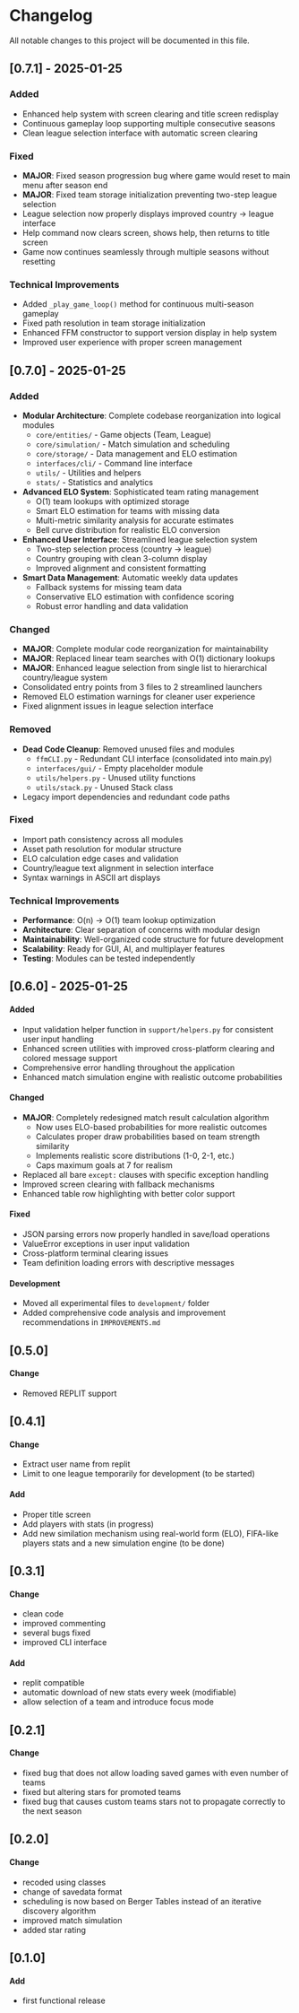 # Changelog
All notable changes to this project will be documented in this file.

## [0.7.1] - 2025-01-25

### Added
- Enhanced help system with screen clearing and title screen redisplay
- Continuous gameplay loop supporting multiple consecutive seasons
- Clean league selection interface with automatic screen clearing

### Fixed
- **MAJOR**: Fixed season progression bug where game would reset to main menu after season end
- **MAJOR**: Fixed team storage initialization preventing two-step league selection
- League selection now properly displays improved country → league interface
- Help command now clears screen, shows help, then returns to title screen
- Game now continues seamlessly through multiple seasons without resetting

### Technical Improvements
- Added `_play_game_loop()` method for continuous multi-season gameplay
- Fixed path resolution in team storage initialization
- Enhanced FFM constructor to support version display in help system
- Improved user experience with proper screen management

## [0.7.0] - 2025-01-25

### Added
- **Modular Architecture**: Complete codebase reorganization into logical modules
  - `core/entities/` - Game objects (Team, League)
  - `core/simulation/` - Match simulation and scheduling
  - `core/storage/` - Data management and ELO estimation
  - `interfaces/cli/` - Command line interface
  - `utils/` - Utilities and helpers
  - `stats/` - Statistics and analytics
- **Advanced ELO System**: Sophisticated team rating management
  - O(1) team lookups with optimized storage
  - Smart ELO estimation for teams with missing data
  - Multi-metric similarity analysis for accurate estimates
  - Bell curve distribution for realistic ELO conversion
- **Enhanced User Interface**: Streamlined league selection system
  - Two-step selection process (country → league)
  - Country grouping with clean 3-column display
  - Improved alignment and consistent formatting
- **Smart Data Management**: Automatic weekly data updates
  - Fallback systems for missing team data
  - Conservative ELO estimation with confidence scoring
  - Robust error handling and data validation

### Changed
- **MAJOR**: Complete modular code reorganization for maintainability
- **MAJOR**: Replaced linear team searches with O(1) dictionary lookups
- **MAJOR**: Enhanced league selection from single list to hierarchical country/league system
- Consolidated entry points from 3 files to 2 streamlined launchers
- Removed ELO estimation warnings for cleaner user experience
- Fixed alignment issues in league selection interface

### Removed
- **Dead Code Cleanup**: Removed unused files and modules
  - `ffmCLI.py` - Redundant CLI interface (consolidated into main.py)
  - `interfaces/gui/` - Empty placeholder module
  - `utils/helpers.py` - Unused utility functions
  - `utils/stack.py` - Unused Stack class
- Legacy import dependencies and redundant code paths

### Fixed
- Import path consistency across all modules
- Asset path resolution for modular structure
- ELO calculation edge cases and validation
- Country/league text alignment in selection interface
- Syntax warnings in ASCII art displays

### Technical Improvements
- **Performance**: O(n) → O(1) team lookup optimization
- **Architecture**: Clear separation of concerns with modular design
- **Maintainability**: Well-organized code structure for future development
- **Scalability**: Ready for GUI, AI, and multiplayer features
- **Testing**: Modules can be tested independently

## [0.6.0] - 2025-01-25
#### Added
- Input validation helper function in `support/helpers.py` for consistent user input handling
- Enhanced screen utilities with improved cross-platform clearing and colored message support
- Comprehensive error handling throughout the application
- Enhanced match simulation engine with realistic outcome probabilities

#### Changed
- **MAJOR**: Completely redesigned match result calculation algorithm
  - Now uses ELO-based probabilities for more realistic outcomes
  - Calculates proper draw probabilities based on team strength similarity
  - Implements realistic score distributions (1-0, 2-1, etc.)
  - Caps maximum goals at 7 for realism
- Replaced all bare `except:` clauses with specific exception handling
- Improved screen clearing with fallback mechanisms
- Enhanced table row highlighting with better color support

#### Fixed
- JSON parsing errors now properly handled in save/load operations
- ValueError exceptions in user input validation
- Cross-platform terminal clearing issues
- Team definition loading errors with descriptive messages

#### Development
- Moved all experimental files to `development/` folder
- Added comprehensive code analysis and improvement recommendations in `IMPROVEMENTS.md`

## [0.5.0]
#### Change 
 - Removed REPLIT support

## [0.4.1]
#### Change 
 - Extract user name from replit
 - Limit to one league temporarily for development (to be started)

#### Add
 - Proper title screen
 - Add players with stats (in progress)
 - Add new similation mechanism using real-world form (ELO), FIFA-like players stats and a new simulation engine  (to be done)
   
## [0.3.1]
#### Change 
 - clean code 
 - improved commenting
 - several bugs fixed
 - improved CLI interface  

#### Add
 - replit compatible
 - automatic download of new stats every week (modifiable)
 - allow selection of a team and introduce focus mode
 
## [0.2.1]
#### Change 
 - fixed bug that does not allow loading saved games with even number of teams  
 - fixed but altering stars for promoted teams  
 - fixed bug that causes custom teams stars not to propagate correctly to the next season  

## [0.2.0]
#### Change    
 - recoded using classes  
 - change of savedata format  
 - scheduling is now based on Berger Tables instead of an iterative discovery algorithm  
 - improved match simulation  
 - added star rating  

## [0.1.0]
#### Add  
 - first functional release   
